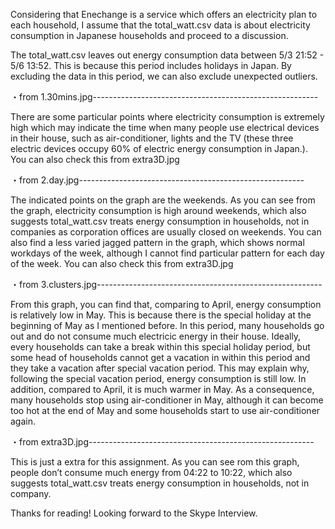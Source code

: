 

Considering that Enechange is a service which offers an electricity plan to each household, I assume that the total_watt.csv data is about electricity consumption in Japanese households and proceed to a discussion.

The total_watt.csv leaves out energy consumption data between 5/3 21:52 - 5/6 13:52. This is because this period includes holidays in Japan. By excluding the data in this period, we can also exclude unexpected outliers.

・from 1.30mins.jpg--------------------------------------------------------

There are some particular points where electricity consumption is extremely high which may indicate the time when many people use electrical devices in their house, such as air-conditioner, lights and the TV (these three electric devices occupy 60% of electric energy consumption in Japan.). You can also check this from extra3D.jpg

・from 2.day.jpg--------------------------------------------------------

The indicated points on the graph are the weekends. As you can see from the graph, electricity consumption is high around weekends, which also suggests total_watt.csv treats energy consumption in households, not in companies as corporation offices are usually closed on weekends.  You can also find a less varied jagged pattern in the graph, which shows normal workdays of the week, although I cannot find particular pattern for each day of the week. You can also check this from extra3D.jpg

・from 3.clusters.jpg--------------------------------------------------------

From this graph, you can find that, comparing to April, energy consumption is relatively low in May. This is because there is the special holiday at the beginning of May as I mentioned before. In this period, many households go out and do not consume much electricic energy in their house. Ideally, every households can take a break within this special holiday period, but some head of households cannot get a vacation in within this period and they take a vacation after special vacation period. This may explain why, following the special vacation period, energy consumption is still low. In addition, compared to April, it is much warmer in May. As a consequence, many households stop using air-conditioner in May, although it can become too hot at the end of May and some households start to use air-conditioner again.

・from extra3D.jpg--------------------------------------------------------

This is just a extra for this assignment.
As you can see rom this graph, people don’t consume much energy from 04:22 to 10:22, which also suggests total_watt.csv treats energy consumption in households, not in company.



Thanks for reading! Looking forward to the Skype Interview.